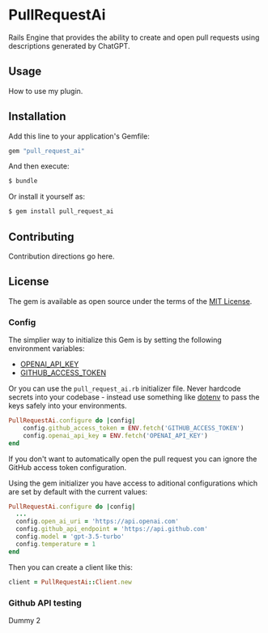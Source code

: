 # PullRequestAi
Rails Engine that provides the ability to create and open pull requests using descriptions generated by ChatGPT.

## Usage
How to use my plugin.

## Installation
Add this line to your application's Gemfile:

```ruby
gem "pull_request_ai"
```

And then execute:
```bash
$ bundle
```

Or install it yourself as:
```bash
$ gem install pull_request_ai
```

## Contributing
Contribution directions go here.

## License
The gem is available as open source under the terms of the [MIT License](https://opensource.org/licenses/MIT).

### Config

The simplier way to initialize this Gem is by setting the following environment variables:
- [OPENAI_API_KEY](https://platform.openai.com/account/usage)
- [GITHUB_ACCESS_TOKEN](https://docs.github.com/en/authentication/keeping-your-account-and-data-secure/creating-a-personal-access-token)

Or you can use the `pull_request_ai.rb` initializer file. Never hardcode secrets into your codebase - instead use something like [dotenv](https://github.com/motdotla/dotenv) to pass the keys safely into your environments.

```ruby
PullRequestAi.configure do |config|
    config.github_access_token = ENV.fetch('GITHUB_ACCESS_TOKEN')
    config.openai_api_key = ENV.fetch('OPENAI_API_KEY')
end
```

If you don't want to automatically open the pull request you can ignore the GitHub access token configuration.

Using the gem initializer you have access to aditional configurations which are set by default with the current values:
```ruby
PullRequestAi.configure do |config|
  ...
  config.open_ai_uri = 'https://api.openai.com'
  config.github_api_endpoint = 'https://api.github.com'
  config.model = 'gpt-3.5-turbo'
  config.temperature = 1
end
```

Then you can create a client like this:

```ruby
client = PullRequestAi::Client.new
```

### Github API testing

Dummy 2